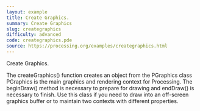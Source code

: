 ```yaml
---
layout: example
title: Create Graphics.
summary: Create Graphics
slug: creategraphics
difficulty: advanced
code: creategraphics.pde
source: https://processing.org/examples/creategraphics.html
---
```


Create Graphics. 

 The createGraphics() function creates an object from the PGraphics class PGraphics is the main graphics and rendering context for Processing. The beginDraw() method is necessary to prepare for drawing and endDraw() is necessary to finish. Use this class if you need to draw into an off-screen graphics buffer or to maintain two contexts with different properties.
